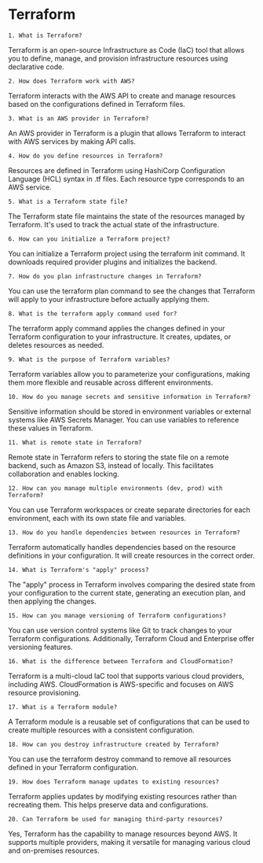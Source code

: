 # Terraform

`1. What is Terraform?`

Terraform is an open-source Infrastructure as Code (IaC) tool that allows you to define, manage, and provision infrastructure resources using declarative code.

`2. How does Terraform work with AWS?`

Terraform interacts with the AWS API to create and manage resources based on the configurations defined in Terraform files.

`3. What is an AWS provider in Terraform?`

An AWS provider in Terraform is a plugin that allows Terraform to interact with AWS services by making API calls.

`4. How do you define resources in Terraform?`

Resources are defined in Terraform using HashiCorp Configuration Language (HCL) syntax in .tf files. Each resource type corresponds to an AWS service.

`5. What is a Terraform state file?`

The Terraform state file maintains the state of the resources managed by Terraform. It's used to track the actual state of the infrastructure.

`6. How can you initialize a Terraform project?`

You can initialize a Terraform project using the terraform init command. It downloads required provider plugins and initializes the backend.

`7. How do you plan infrastructure changes in Terraform?`

You can use the terraform plan command to see the changes that Terraform will apply to your infrastructure before actually applying them.

`8. What is the terraform apply command used for?`

The terraform apply command applies the changes defined in your Terraform configuration to your infrastructure. It creates, updates, or deletes resources as needed.

`9. What is the purpose of Terraform variables?`

Terraform variables allow you to parameterize your configurations, making them more flexible and reusable across different environments.

`10. How do you manage secrets and sensitive information in Terraform?`

Sensitive information should be stored in environment variables or external systems like AWS Secrets Manager. You can use variables to reference these values in Terraform.

`11. What is remote state in Terraform?`

Remote state in Terraform refers to storing the state file on a remote backend, such as Amazon S3, instead of locally. This facilitates collaboration and enables locking.

`12. How can you manage multiple environments (dev, prod) with Terraform?`

You can use Terraform workspaces or create separate directories for each environment, each with its own state file and variables.

`13. How do you handle dependencies between resources in Terraform?`

Terraform automatically handles dependencies based on the resource definitions in your configuration. It will create resources in the correct order.

`14. What is Terraform's "apply" process?`

The "apply" process in Terraform involves comparing the desired state from your configuration to the current state, generating an execution plan, and then applying the changes.

`15. How can you manage versioning of Terraform configurations?`

You can use version control systems like Git to track changes to your Terraform configurations. Additionally, Terraform Cloud and Enterprise offer versioning features.

`16. What is the difference between Terraform and CloudFormation?`

Terraform is a multi-cloud IaC tool that supports various cloud providers, including AWS. CloudFormation is AWS-specific and focuses on AWS resource provisioning.

`17. What is a Terraform module?`

A Terraform module is a reusable set of configurations that can be used to create multiple resources with a consistent configuration.

`18. How can you destroy infrastructure created by Terraform?`

You can use the terraform destroy command to remove all resources defined in your Terraform configuration.

`19. How does Terraform manage updates to existing resources?`

Terraform applies updates by modifying existing resources rather than recreating them. This helps preserve data and configurations.

`20. Can Terraform be used for managing third-party resources?`

Yes, Terraform has the capability to manage resources beyond AWS. It supports multiple providers, making it versatile for managing various cloud and on-premises resources.

